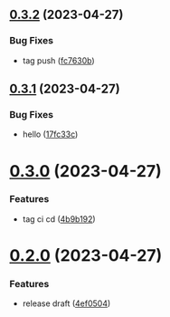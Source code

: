 ## [0.3.2](https://github.com/mubin986/github-actions-sharing-data/compare/v0.3.1...v0.3.2) (2023-04-27)


### Bug Fixes

* tag push ([fc7630b](https://github.com/mubin986/github-actions-sharing-data/commit/fc7630b18e4715d56d41806fbe018e2b5d53f45b))



## [0.3.1](https://github.com/mubin986/github-actions-sharing-data/compare/v0.3.0...v0.3.1) (2023-04-27)


### Bug Fixes

* hello ([17fc33c](https://github.com/mubin986/github-actions-sharing-data/commit/17fc33c58ad71bf1ec1363a19f7cd330a0308917))



# [0.3.0](https://github.com/mubin986/github-actions-sharing-data/compare/v0.2.0...v0.3.0) (2023-04-27)


### Features

* tag ci cd ([4b9b192](https://github.com/mubin986/github-actions-sharing-data/commit/4b9b192b2e4f004a7ac3bea84a2656f0969916a8))



# [0.2.0](https://github.com/mubin986/github-actions-sharing-data/compare/4ef0504dc800176706c44955dbf8f61ddf6f14ff...v0.2.0) (2023-04-27)


### Features

* release draft ([4ef0504](https://github.com/mubin986/github-actions-sharing-data/commit/4ef0504dc800176706c44955dbf8f61ddf6f14ff))



